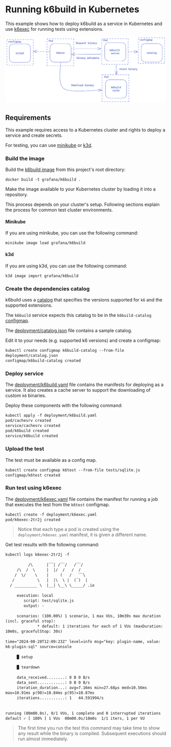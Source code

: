 # Running k6build in Kubernetes

This example shows how to deploy k6build as a service in Kubernetes and use [k6exec](https://github.com/grafana/k6exec) for running tests using extensions.

![Fig. Architecture](images/architecture.png)


## Requirements

This example requires access to a Kubernetes cluster and rights to deploy a service and create secrets.

For testing, you can use [minikube](https://minikube.sigs.k8s.io/docs/) or [k3d](https://k3d.io/).

### Build the image

Build the [k6build image](/Dockerfile) from this project's root directory:

```
docker build -t grafana/k6build .
```

Make the image available to your Kubernetes cluster by loading it into a repository.

This process depends on your cluster's setup. Following sections explain the process for common test cluster environments.

#### Minikube

If you are using minikube, you can use the following command:

```
minikube image load grafana/k6build
```

#### k3d

If you are using k3d, you can use the following command:

```
k3d image import grafana/k6build
```

### Create the dependencies catalog

k6build uses a [catalog](https://github.com/grafana/k6catalog) that specifies the versions supported for `k6` and the supported extensions.

The `k6build` service expects this catalog to be in the `k6build-catalog` [configmap](https://kubernetes.io/docs/tasks/configure-pod-container/configure-pod-configmap/).

The [deployment/catalog.json](deployment/catalog.json) file contains a sample catalog.

Edit it to your needs (e.g. supported k6 versions) and create a configmap:

```
kubectl create configmap k6build-catalog --from-file deployment/catalog.json
configmap/k6build-catalog created
```

### Deploy service

The [deployment/k6build.yaml](deployment/k6build.yaml) file contains the manifests for deploying as a service. It also creates a cache server to support the downloading of custom `k6` binaries.

Deploy these components with the following command:

```
kubectl apply -f deployment/k6build.yaml
pod/cachesrv created
service/cachesrv created
pod/k6build created
service/k6build created
```

### Upload the test

The test must be available as a config map.

```
kubectl create configmap k6test --from-file tests/sqlite.js
configmap/k6test created

```

### Run test using k6exec

The [deployment/k6exec.yaml](deployment/k6exec.yaml) file contains the manifest for running a job that executes the test from the `k6test` configmap.

```
kubectl create -f deployment/k6exec.yaml
pod/k6exec-2tr2j created

```

> Notice that each type a pod is created using the `deployment/k6exec.yaml` manifest, it is given a different name.

Get test results with the following command:

```
kubectl logs k6exec-2tr2j -f

          /\      |‾‾| /‾‾/   /‾‾/   
     /\  /  \     |  |/  /   /  /    
    /  \/    \    |     (   /   ‾‾\  
   /          \   |  |\  \ |  (‾)  | 
  / __________ \  |__| \__\ \_____/ .io

     execution: local
        script: test/sqlite.js
        output: -

     scenarios: (100.00%) 1 scenario, 1 max VUs, 10m30s max duration (incl. graceful stop):
              * default: 1 iterations for each of 1 VUs (maxDuration: 10m0s, gracefulStop: 30s)

time="2024-08-28T12:09:23Z" level=info msg="key: plugin-name, value: k6-plugin-sql" source=console

     █ setup

     █ teardown

     data_received........: 0 B 0 B/s
     data_sent............: 0 B 0 B/s
     iteration_duration...: avg=7.16ms min=27.68µs med=10.56ms max=10.91ms p(90)=10.84ms p(95)=10.87ms
     iterations...........: 1   44.591994/s


running (00m00.0s), 0/1 VUs, 1 complete and 0 interrupted iterations
default ✓ [ 100% ] 1 VUs  00m00.0s/10m0s  1/1 iters, 1 per VU
```

> The first time you run the test this command may take time to show any result while the binary is compiled. Subsequent executions should run almost immediately. 